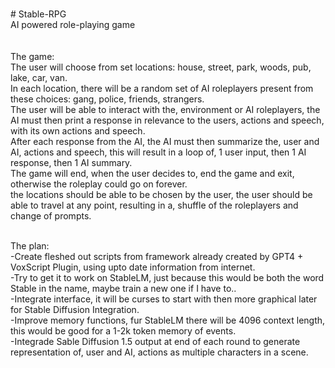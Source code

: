 <br># Stable-RPG
<br>AI powered role-playing game
<br>
<br>
<br>The game:
<br>The user will choose from set locations: house, street, park, woods, pub, lake, car, van.
<br>In each location, there will be a random set of AI roleplayers present from these choices: gang, police, friends, strangers.
<br>The user will be able to interact with the, environment or AI roleplayers, the AI must then print a response in relevance to the users, actions and speech, with its own actions and speech.
<br>After each response from the AI, the AI must then summarize the, user and AI, actions and speech, this will result in a loop of, 1 user input, then 1 AI response, then 1 AI summary.
<br>The game will end, when the user decides to, end the game and exit, otherwise the roleplay could go on forever.
<br>the locations should be able to be chosen by the user, the user should be able to travel at any point, resulting in a, shuffle of the roleplayers and change of prompts.

<br>The plan:
<br>-Create fleshed out scripts from framework already created by GPT4 + VoxScript Plugin, using upto date information from internet.
<br>-Try to get it to work on StableLM, just because this would be both the word Stable in the name, maybe train a new one if I have to..
<br>-Integrate interface, it will be curses to start with then more graphical later for Stable Diffusion Integration.
<br>-Improve memory functions, fur StableLM there will be 4096 context length, this would be good for a 1-2k token memory of events.
<br>-Integrade Sable Diffusion 1.5 output at end of each round to generate representation of, user and AI, actions as multiple characters in a scene.
<br>
<br>
